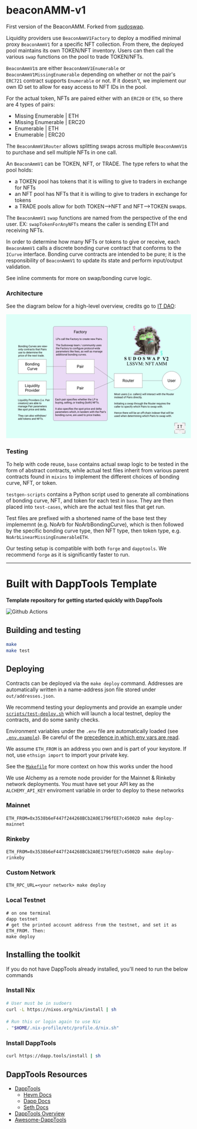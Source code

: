 # beaconAMM-v1

First version of the BeaconAMM. Forked from [sudoswap](https://github.com/sudoswap/lssvm/tree/9e8ee80f60682b8f3f73163f1870ff28f7e07668).

Liquidity providers use `BeaconAmmV1Factory` to deploy a modified minimal proxy `BeaconAmmV1` for a specific NFT collection. From there, the deployed pool maintains its own TOKEN/NFT inventory. Users can then call the various `swap` functions on the pool to trade TOKEN/NFTs.

`BeaconAmmV1`s are either `BeaconAmmV1Enumerable` or `BeaconAmmV1MissingEnumerable` depending on whether or not the pair's `ERC721` contract supports `Enumerable` or not. If it doesn't, we implement our own ID set to allow for easy access to NFT IDs in the pool.

For the actual token, NFTs are paired either with an `ERC20` or `ETH`, so there are 4 types of pairs:

* Missing Enumerable | ETH
* Missing Enumerable | ERC20
* Enumerable | ETH
* Enumerable | ERC20

The `BeaconAmmV1Router` allows splitting swaps across multiple `BeaconAmmV1`s to purchase and sell multiple NFTs in one call.

An `BeaconAmmV1` can be TOKEN, NFT, or TRADE.
The type refers to what the pool holds:
- a TOKEN pool has tokens that it is willing to give to traders in exchange for NFTs
- an NFT pool has NFTs that it is willing to give to traders in exchange for tokens
- a TRADE pools allow for both TOKEN-->NFT and NFT-->TOKEN swaps.

The `BeaconAmmV1` `swap` functions are named from the perspective of the end user. EX: `swapTokenForAnyNFTs` means the caller is sending ETH and receiving NFTs.

In order to determine how many NFTs or tokens to give or receive, each `BeaconAmmV1` calls a discrete bonding curve contract that conforms to the `ICurve` interface. Bonding curve contracts are intended to be pure; it is the responsibility of `BeaconAmmV1` to update its state and perform input/output validation.

See inline comments for more on swap/bonding curve logic.

### Architecture

See the diagram below for a high-level overview, credits go to [IT DAO](https://twitter.com/InfoTokenDAO):

![overview of beaconAMM architecture](./amm-diagram.png)

### Testing
To help with code reuse, `base` contains actual swap logic to be tested in the form of abstract contracts, while actual test files inherit from various parent contracts found in `mixins` to implement the different choices of bonding curve, NFT, or token.

`testgen-scripts` contains a Python script used to generate all combinations of bonding curve, NFT, and token for each test in `base`. They are then placed into `test-cases`, which are the actual test files that get run.

Test files are prefixed with a shortened name of the base test they implememnt (e.g. NoArb for NoArbBondingCurve), which is then followed by the specific bonding curve type, then NFT type, then token type, e.g. `NoArbLinearMissingEnumerableETH`.

Our testing setup is compatible with both `forge` and `dapptools`. We recommend `forge` as it is significantly faster to run.

---

# Built with DappTools Template

**Template repository for getting started quickly with DappTools**

![Github Actions](https://github.com/gakonst/dapptools-template/workflows/Tests/badge.svg)

## Building and testing

```sh
make
make test
```

## Deploying

Contracts can be deployed via the `make deploy` command. Addresses are automatically
written in a name-address json file stored under `out/addresses.json`.

We recommend testing your deployments and provide an example under [`scripts/test-deploy.sh`](./scripts/test-deploy.sh)
which will launch a local testnet, deploy the contracts, and do some sanity checks.

Environment variables under the `.env` file are automatically loaded (see [`.env.example`](./.env.example)).
Be careful of the [precedence in which env vars are read](https://github.com/dapphub/dapptools/tree/2cf441052489625f8635bc69eb4842f0124f08e4/src/dapp#precedence).

We assume `ETH_FROM` is an address you own and is part of your keystore.
If not, use `ethsign import` to import your private key.

See the [`Makefile`](./Makefile#25) for more context on how this works under the hood

We use Alchemy as a remote node provider for the Mainnet & Rinkeby network deployments.
You must have set your API key as the `ALCHEMY_API_KEY` enviroment variable in order to
deploy to these networks

### Mainnet

```
ETH_FROM=0x3538b6eF447f244268BCb2A0E1796fEE7c45002D make deploy-mainnet
```

### Rinkeby

```
ETH_FROM=0x3538b6eF447f244268BCb2A0E1796fEE7c45002D make deploy-rinkeby
```

### Custom Network

```
ETH_RPC_URL=<your network> make deploy
```

### Local Testnet

```
# on one terminal
dapp testnet
# get the printed account address from the testnet, and set it as ETH_FROM. Then:
make deploy
```

## Installing the toolkit

If you do not have DappTools already installed, you'll need to run the below
commands

### Install Nix

```sh
# User must be in sudoers
curl -L https://nixos.org/nix/install | sh

# Run this or login again to use Nix
. "$HOME/.nix-profile/etc/profile.d/nix.sh"
```

### Install DappTools

```sh
curl https://dapp.tools/install | sh
```

## DappTools Resources

* [DappTools](https://dapp.tools)
    * [Hevm Docs](https://github.com/dapphub/dapptools/blob/master/src/hevm/README.md)
    * [Dapp Docs](https://github.com/dapphub/dapptools/tree/master/src/dapp/README.md)
    * [Seth Docs](https://github.com/dapphub/dapptools/tree/master/src/seth/README.md)
* [DappTools Overview](https://www.youtube.com/watch?v=lPinWgaNceM)
* [Awesome-DappTools](https://github.com/rajivpo/awesome-dapptools)
